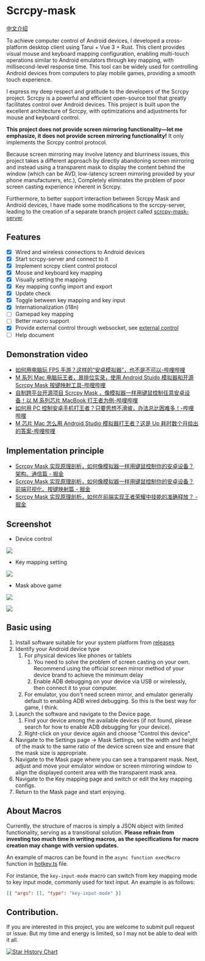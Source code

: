 # Scrcpy-mask

[中文介绍](./README-zh.md)

To achieve computer control of Android devices, I developed a cross-platform desktop client using Tarui + Vue 3 + Rust. This client provides visual mouse and keyboard mapping configuration, enabling multi-touch operations similar to Android emulators through key mapping, with millisecond-level response time. This tool can be widely used for controlling Android devices from computers to play mobile games, providing a smooth touch experience.

I express my deep respect and gratitude to the developers of the Scrcpy project. Scrcpy is a powerful and efficient open-source tool that greatly facilitates control over Android devices. This project is built upon the excellent architecture of Scrcpy, with optimizations and adjustments for mouse and keyboard control.

**This project does not provide screen mirroring functionality—let me emphasize, it does not provide screen mirroring functionality!** It only implements the Scrcpy control protocol.

Because screen mirroring may involve latency and blurriness issues, this project takes a different approach by directly abandoning screen mirroring and instead using a transparent mask to display the content behind the window (which can be AVD, low-latency screen mirroring provided by your phone manufacturers, etc.), Completely eliminates the problem of poor screen casting experience inherent in Scrcpy.

Furthermore, to better support interaction between Scrcpy Mask and Android devices, I have made some modifications to the scrcpy-server, leading to the creation of a separate branch project called [scrcpy-mask-server](https://github.com/AkiChase/scrcpy-mask-server).

## Features

- [x] Wired and wireless connections to Android devices
- [x] Start scrcpy-server and connect to it
- [x] Implement scrcpy client control protocol
- [x] Mouse and keyboard key mapping
- [x] Visually setting the mapping
- [x] Key mapping config import and export
- [x] Update check
- [x] Toggle between key mapping and key input
- [x] Internationalization (i18n)
- [ ] Gamepad key mapping
- [ ] Better macro support
- [x] Provide external control through websocket, see [external control](https://github.com/AkiChase/scrcpy-mask-external-control)
- [ ] Help document

## Demonstration video

- [如何用电脑玩 FPS 手游？这样的“安卓模拟器”，也不是不可以-哔哩哔哩](https://www.bilibili.com/video/BV1EU411Z7TC/?share_source=copy_web&vd_source=36923115230d8a46ae8b587fc5348e6e)
- [M 系列 Mac 电脑玩王者，暃排位实录，使用 Android Stuido 模拟器和开源 Scrcpy Mask 按键映射工具-哔哩哔哩](https://b23.tv/q6iDW1w)
- [自制跨平台开源项目 Scrcpy Mask ，像模拟器一样用键鼠控制任意安卓设备！以 M 系列芯片 MacBook 打王者为例-哔哩哔哩](https://b23.tv/gqmriXr)
- [如何用 PC 控制安卓手机打王者？只要思想不滑坡，办法总比困难多！-哔哩哔哩](https://b23.tv/dmUOpff)
- [M 芯片 Mac 怎么用 Android Studio 模拟器打王者？这是 Up 耗时数个月给出的答案-哔哩哔哩](https://b23.tv/ckJgyK5)

## Implementation principle

- [Scrcpy Mask 实现原理剖析，如何像模拟器一样用键鼠控制你的安卓设备？架构、通信篇 - 掘金](https://juejin.cn/post/7366799820734939199)
- [Scrcpy Mask 实现原理剖析，如何像模拟器一样用键鼠控制你的安卓设备？前端可视化、按键映射篇 - 掘金](https://juejin.cn/post/7367620233140748299)
- [Scrcpy Mask 实现原理剖析，如何在前端实现王者荣耀中技能的准确释放？ - 掘金](https://juejin.cn/post/7367568884198047807)

## Screenshot

- Device control

![](https://pic.superbed.cc/item/6637190cf989f2fb975b6162.png)

- Key mapping setting

![](https://pic.superbed.cc/item/66371911f989f2fb975b62a3.png)

- Mask above game

![](https://pic.superbed.cc/item/66373c8cf989f2fb97679dfd.png)

![](https://pic.superbed.cc/item/6649cf0cfcada11d37c05b5e.jpg)

## Basic using

1. Install software suitable for your system platform from [releases](https://github.com/AkiChase/scrcpy-mask/releases)
2. Identify your Android device type
   1. For physical devices like phones or tablets
      1. You need to solve the problem of screen casting on your own. Recommend using the official screen mirror method of your device brand to achieve the minimum delay
      2. Enable ADB debugging on your device via USB or wirelessly, then connect it to your computer.
   2. For emulator, you don't need screen mirror, and emulator generally default to enabling ADB wired debugging. So this is the best way for game, I think.
3. Launch the software and navigate to the Device page.
   1. Find your device among the available devices (if not found, please search for how to enable ADB debugging for your device).
   2. Right-click on your device again and choose "Control this device".
4. Navigate to the Settings page -> Mask Settings, set the width and height of the mask to the same ratio of the device screen size and ensure that the mask size is appropriate.
5. Navigate to the Mask page where you can see a transparent mask. Next, adjust and move your emulator window or screen mirroring window to align the displayed content area with the transparent mask area.
6. Navigate to the Key mapping page and switch or edit the key mapping configs.
7. Return to the Mask page and start enjoying.

## About Macros

Currently, the structure of macros is simply a JSON object with limited functionality, serving as a transitional solution. **Please refrain from investing too much time in writing macros, as the specifications for macro creation may change with version updates.**

An example of macros can be found in the `async function execMacro` function in [hotkey.ts](https://github.com/AkiChase/scrcpy-mask/blob/master/src/hotkey.ts) file.

For instance, the `key-input-mode` macro can switch from key mapping mode to key input mode, commonly used for text input. An example is as follows:

```json
[{ "args": [], "type": "key-input-mode" }]
```

## Contribution.

If you are interested in this project, you are welcome to submit pull request or issue. But my time and energy is limited, so I may not be able to deal with it all.

[![Star History Chart](https://api.star-history.com/svg?repos=AkiChase/scrcpy-mask&type=Date)](https://star-history.com/#AkiChase/scrcpy-mask&Date)
